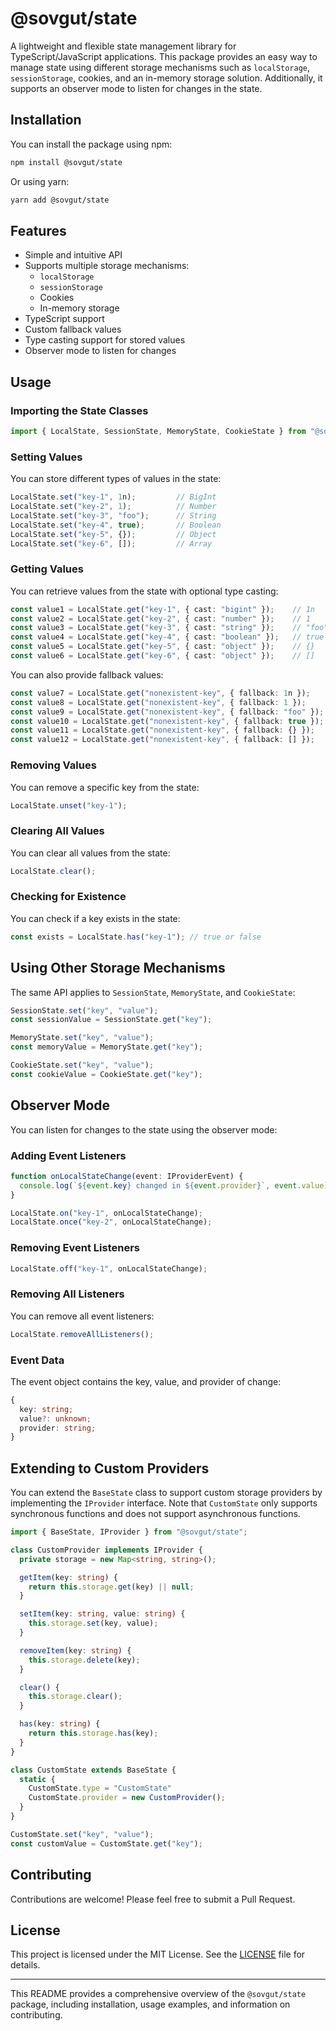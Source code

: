 # @sovgut/state

A lightweight and flexible state management library for TypeScript/JavaScript applications. This package provides an easy way to manage state using different storage mechanisms such as `localStorage`, `sessionStorage`, cookies, and an in-memory storage solution. Additionally, it supports an observer mode to listen for changes in the state.

## Installation

You can install the package using npm:

```bash
npm install @sovgut/state
```

Or using yarn:

```bash
yarn add @sovgut/state
```

## Features

- Simple and intuitive API
- Supports multiple storage mechanisms:
  - `localStorage`
  - `sessionStorage`
  - Cookies
  - In-memory storage
- TypeScript support
- Custom fallback values
- Type casting support for stored values
- Observer mode to listen for changes

## Usage

### Importing the State Classes

```typescript
import { LocalState, SessionState, MemoryState, CookieState } from "@sovgut/state";
```

### Setting Values

You can store different types of values in the state:

```typescript
LocalState.set("key-1", 1n);         // BigInt
LocalState.set("key-2", 1);          // Number
LocalState.set("key-3", "foo");      // String
LocalState.set("key-4", true);       // Boolean
LocalState.set("key-5", {});         // Object
LocalState.set("key-6", []);         // Array
```

### Getting Values

You can retrieve values from the state with optional type casting:

```typescript
const value1 = LocalState.get("key-1", { cast: "bigint" });    // 1n
const value2 = LocalState.get("key-2", { cast: "number" });    // 1
const value3 = LocalState.get("key-3", { cast: "string" });    // "foo"
const value4 = LocalState.get("key-4", { cast: "boolean" });   // true
const value5 = LocalState.get("key-5", { cast: "object" });    // {}
const value6 = LocalState.get("key-6", { cast: "object" });    // []
```

You can also provide fallback values:

```typescript
const value7 = LocalState.get("nonexistent-key", { fallback: 1n });    // 1n
const value8 = LocalState.get("nonexistent-key", { fallback: 1 });     // 1
const value9 = LocalState.get("nonexistent-key", { fallback: "foo" }); // "foo"
const value10 = LocalState.get("nonexistent-key", { fallback: true }); // true
const value11 = LocalState.get("nonexistent-key", { fallback: {} });   // {}
const value12 = LocalState.get("nonexistent-key", { fallback: [] });   // []
```

### Removing Values

You can remove a specific key from the state:

```typescript
LocalState.unset("key-1");
```

### Clearing All Values

You can clear all values from the state:

```typescript
LocalState.clear();
```

### Checking for Existence

You can check if a key exists in the state:

```typescript
const exists = LocalState.has("key-1"); // true or false
```

## Using Other Storage Mechanisms

The same API applies to `SessionState`, `MemoryState`, and `CookieState`:

```typescript
SessionState.set("key", "value");
const sessionValue = SessionState.get("key");

MemoryState.set("key", "value");
const memoryValue = MemoryState.get("key");

CookieState.set("key", "value");
const cookieValue = CookieState.get("key");
```

## Observer Mode

You can listen for changes to the state using the observer mode:

### Adding Event Listeners

```typescript
function onLocalStateChange(event: IProviderEvent) {
  console.log(`${event.key} changed in ${event.provider}`, event.value);
}

LocalState.on("key-1", onLocalStateChange);
LocalState.once("key-2", onLocalStateChange);
```

### Removing Event Listeners

```typescript
LocalState.off("key-1", onLocalStateChange);
```

### Removing All Listeners

You can remove all event listeners:

```typescript
LocalState.removeAllListeners();
```

### Event Data

The event object contains the key, value, and provider of change:

```typescript
{
  key: string;
  value?: unknown;
  provider: string;
}
```

## Extending to Custom Providers

You can extend the `BaseState` class to support custom storage providers by implementing the `IProvider` interface. Note that `CustomState` only supports synchronous functions and does not support asynchronous functions.

```typescript
import { BaseState, IProvider } from "@sovgut/state";

class CustomProvider implements IProvider {
  private storage = new Map<string, string>();

  getItem(key: string) {
    return this.storage.get(key) || null;
  }

  setItem(key: string, value: string) {
    this.storage.set(key, value);
  }

  removeItem(key: string) {
    this.storage.delete(key);
  }

  clear() {
    this.storage.clear();
  }

  has(key: string) {
    return this.storage.has(key);
  }
}

class CustomState extends BaseState {
  static {
    CustomState.type = "CustomState"
    CustomState.provider = new CustomProvider();
  }
}

CustomState.set("key", "value");
const customValue = CustomState.get("key");
```

## Contributing

Contributions are welcome! Please feel free to submit a Pull Request.

## License

This project is licensed under the MIT License. See the [LICENSE](LICENSE) file for details.

---

This README provides a comprehensive overview of the `@sovgut/state` package, including installation, usage examples, and information on contributing.
